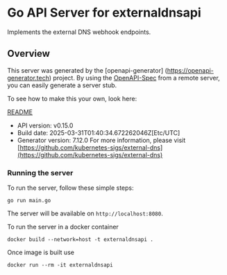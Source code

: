# Go API Server for externaldnsapi

Implements the external DNS webhook endpoints.

## Overview
This server was generated by the [openapi-generator]
(https://openapi-generator.tech) project.
By using the [OpenAPI-Spec](https://github.com/OAI/OpenAPI-Specification) from a remote server, you can easily generate a server stub.

To see how to make this your own, look here:

[README](https://openapi-generator.tech)

- API version: v0.15.0
- Build date: 2025-03-31T01:40:34.672262046Z[Etc/UTC]
- Generator version: 7.12.0
For more information, please visit [https://github.com/kubernetes-sigs/external-dns](https://github.com/kubernetes-sigs/external-dns)


### Running the server
To run the server, follow these simple steps:

```
go run main.go
```

The server will be available on `http://localhost:8080`.

To run the server in a docker container
```
docker build --network=host -t externaldnsapi .
```

Once image is built use
```
docker run --rm -it externaldnsapi
```
